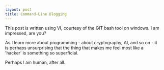 ```yaml
---
layout: post
title: Command-Line Blogging
---
```

This post is written using VI, courtesy of the GIT bash tool on windows.  I am impressed, are you?

As I learn more about programming - about cryptography, AI, and so on - it is perhaps unsurprising that the thing that makes me feel most like a 'hacker' is something so superficial.

Perhaps I am human, after all.
